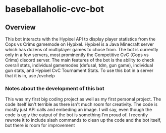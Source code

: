 # baseballaholic-cvc-bot
## Overview
This bot interacts with the Hypixel API to display player statistics from the Cops vs Crims gamemode on Hypixel.
Hypixel is a Java Minecraft server which has dozens of multiplayer games to chose from. 
The bot is currently only in a few servers, most prominently the Competitive CvC (Cops vs Crims) discord server.
The main features of the bot is the ability to check overall stats, individual gamemodes (defusal, tdm, gun game), individual gun stats, and Hypixel CvC Tournament Stats.
To use this bot in a server that it is in, use /cvchelp

### Notes about the development of this bot
This was my first big coding project as well as my first personal project. The code itself isn't terrible as there isn't much room for creativity.
The code is mostly just API calls and embeding an image. I will say, even though the code is ugly the output of the bot is something I'm proud of.
I recently rewrote it to include slash commands to clean up the code and the bot itself, but there is room for improvement
